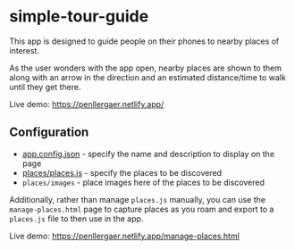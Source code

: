 # simple-tour-guide

This app is designed to guide people on their phones to nearby places of interest.

As the user wonders with the app open, nearby places are shown to them along with an arrow in the direction and an estimated distance/time to walk until they get there.

Live demo: https://penllergaer.netlify.app/

## Configuration
* [app.config.json](app.config.json) - specify the name and description to display on the page
* [places/places.js](places/places.js) - specify the places to be discovered
* `places/images` - place images here of the places to be discovered

Additionally, rather than manage `places.js` manually, you can use the `manage-places.html` page to capture places as you roam and export to a `places.js` file to then use in the app.

Live demo: https://penllergaer.netlify.app/manage-places.html
